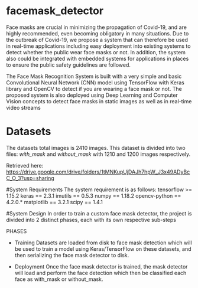 # facemask_detector

Face masks are crucial in minimizing the propagation of Covid-19, and are highly recommended, even becoming obligatory in many situations. Due to the outbreak of Covid-19, we propose a system that can therefore be used in real-time applications including easy deployment into existing systems to detect whether the public wear face masks or not. In addition, the system also could be integrated with embedded systems for applications in places to ensure the public safety guidelines are followed.

The Face Mask Recognition System is built with a very simple and basic Convolutional Neural Network (CNN) model using TensorFlow with Keras library and OpenCV to detect if you are wearing a face mask or not. The proposed system is also deployed using Deep Learning and Computer Vision concepts to detect face masks in static images as well as in real-time video streams


# Datasets
The datasets total images is 2410 images. This dataset is divided into two files: _with_mask_ and _without_mask_ with 1210 and 1200 images respectively.

Retrieved here: https://drive.google.com/drive/folders/1tMNKupUjDAJh7hpW_J3x49ADyBcC_O_3?usp=sharing

#System Requirements
The system requirement is as follows:
tensorflow >= 1.15.2
keras == 2.3.1
imutils == 0.5.3
numpy == 1.18.2
opencv-python ==  4.2.0.*
matplotlib == 3.2.1
scipy == 1.4.1

#System Design
In order to train a custom face mask detector, the project is divided into 2 distinct phases, each with its own respective sub-steps

PHASES 
- Training
Datasets are loaded from disk to face mask detection which will be used to train a model using Keras/TensorFlow on these datasets, and then serializing the face mask detector to disk.

- Deployment
Once the face mask detector is trained, the mask detector will load and perform the face detection which then be classified each face as with_mask or without_mask. 

